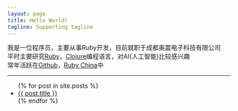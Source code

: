 ```yaml
---
layout: page
title: Hello World!
tagline: Supporting tagline
---
```


我是一位程序员，主要从事Ruby开发，目前就职于成都奥震电子科技有限公司  
平时主要研究[Ruby](https://www.ruby-lang.org/)，[Clojure](http://clojure.org/)编程语言，对AI(人工智能)比较感兴趣  
常年活跃在[Github](https://github.com/)，[Ruby China](http://ruby-china.org/)中  

***

<ul class="posts">
  {% for post in site.posts %}
    <li>
    <!-- <span>{{ post.date | date_to_string }}</span> &raquo; <a href="{{ BASE_PATH }}{{ post.url }}">{{ post.title }}</a> -->
     <a href="{{ BASE_PATH }}{{ post.url }}">{{ post.title }}</a>
    </li>
  {% endfor %}
</ul>

